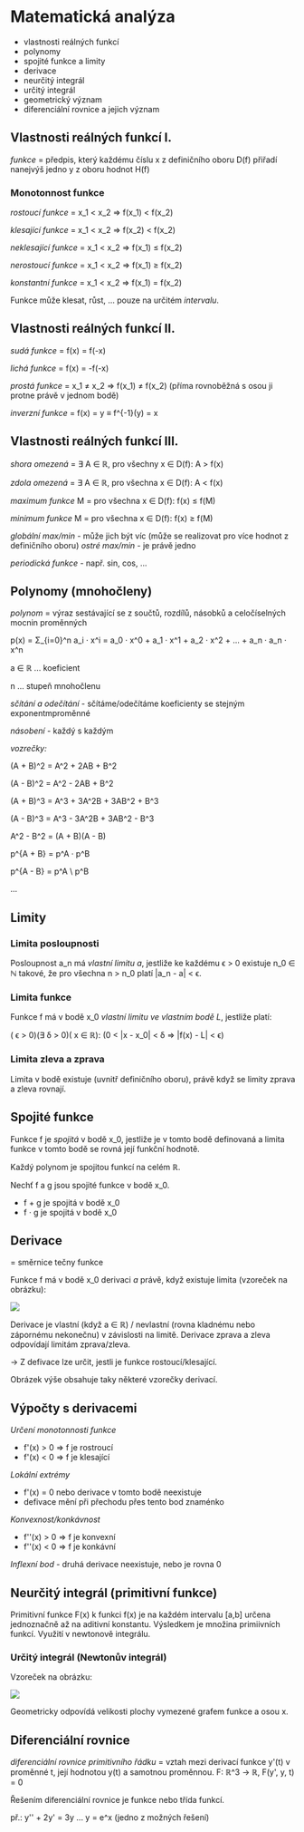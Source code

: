 # Matematická analýza
- vlastnosti reálných funkcí
- polynomy
- spojité funkce a limity
- derivace
- neurčitý integrál
- určitý integrál
- geometrický význam
- diferenciální rovnice a jejich význam

## Vlastnosti reálných funkcí I.

_funkce_ = předpis, který každému číslu x z definičního oboru D(f) přiřadí nanejvýš jedno y z oboru hodnot H(f)

### Monotonnost funkce
_rostoucí funkce_ = x_1 < x_2 ⇒ f(x_1) < f(x_2)

_klesající funkce_ = x_1 < x_2 ⇒ f(x_2) < f(x_2)

_neklesající funkce_ = x_1 < x_2 ⇒ f(x_1) ≤ f(x_2)

_nerostoucí funkce_ = x_1 < x_2 ⇒ f(x_1) ≥ f(x_2)

_konstantní funkce_ = x_1 < x_2 ⇒ f(x_1) = f(x_2)

Funkce může klesat, růst, ... pouze na určitém _intervalu_.

## Vlastnosti reálných funkcí II.
_sudá funkce_ = f(x) = f(-x)

_lichá funkce_ = f(x) = -f(-x)

_prostá funkce_ = x_1 ≠ x_2 ⇒ f(x_1) ≠ f(x_2) (příma rovnoběžná s osou ji protne právě v jednom bodě)

_inverzní funkce_ = f(x) = y ≡ f^{-1}(y) = x

## Vlastnosti reálných funkcí III.

_shora omezená_ = ∃ A ∈ ℝ, pro všechny x ∈ D(f): A > f(x)

_zdola omezená_ = ∃ A ∈ ℝ, pro všechna x ∈ D(f): A < f(x)

_maximum funkce_ M = pro všechna x ∈ D(f): f(x) ≤ f(M)

_minimum funkce_ M = pro všechna x ∈ D(f): f(x) ≥ f(M)

_globální max/min_ - může jich být víc (může se realizovat pro více hodnot z definičního oboru)
_ostré max/min_ - je právě jedno

_periodická funkce_ - např. sin, cos, ...

## Polynomy (mnohočleny)
_polynom_ = výraz sestávající se z součtů, rozdílů, násobků a celočíselných mocnin proměnných

p(x) = Σ_{i=0}^n a_i · x^i = a_0 · x^0 + a_1 · x^1 + a_2 · x^2 + ... + a_n · a_n · x^n

a ∈ ℝ ... koeficient

n ... stupeň mnohočlenu

_sčítání a odečítání_ - sčítáme/odečítáme koeficienty se stejným exponentmproměnné

_násobení_ - každý s každým

_vozrečky:_

(A + B)^2 = A^2 + 2AB + B^2

(A - B)^2 = A^2 - 2AB + B^2

(A + B)^3 = A^3 + 3A^2B + 3AB^2 + B^3

(A - B)^3 = A^3 - 3A^2B + 3AB^2 - B^3

A^2 - B^2 = (A + B)(A - B)

p^{A + B} = p^A · p^B

p^{A - B} = p^A \ p^B

...

## Limity

### Limita posloupnosti
Posloupnost a_n má _vlastní limitu a_, jestliže ke každému ϵ > 0 existuje n_0 ∈ ℕ takové, že pro všechna n > n_0 platí |a_n - a| < ϵ.

### Limita funkce
Funkce f má v bodě x_0 _vlastní limitu ve vlastním bodě L_, jestliže platí:

( ϵ > 0)(∃ δ > 0)( x ∈ ℝ): (0 < |x - x_0| < δ ⇒ |f(x) - L| < ϵ)

### Limita zleva a zprava
Limita v bodě existuje (uvnitř definičního oboru), právě když se limity zprava a zleva rovnají.

## Spojité funkce
Funkce f je _spojitá_ v bodě x_0, jestliže je v tomto bodě definovaná a limita funkce v tomto bodě se rovná její funkční hodnotě.

Každý polynom je spojitou funkcí na celém ℝ.

Nechť f a g jsou spojité funkce v bodě x_0.

- f + g je spojitá v bodě x_0
- f · g je spojitá v bodě x_0

## Derivace
= směrnice tečny funkce

Funkce f má v bodě x_0 derivaci _a_ právě, když existuje limita (vzoreček na obrázku):

![](08/IMG_4646.JPG)

Derivace je vlastní (když a ∈ ℝ) / nevlastní (rovna kladnému nebo zápornému nekonečnu) v závislosti na limitě. Derivace zprava a zleva odpovídají limitám zprava/zleva.

-> Z defivace lze určit, jestli je funkce rostoucí/klesající.

Obrázek výše obsahuje taky některé vzorečky derivací.

## Výpočty s derivacemi

_Určení monotonnosti funkce_

- f'(x) > 0 ⇒ f je rostroucí
- f'(x) < 0 ⇒ f je klesající

_Lokální extrémy_

- f'(x) = 0 nebo derivace v tomto bodě neexistuje
- defivace mění při přechodu přes tento bod znaménko

_Konvexnost/konkávnost_

- f''(x) > 0 ⇒ f je konvexní
- f''(x) < 0 ⇒ f je konkávní

_Inflexní bod_ - druhá derivace neexistuje, nebo je rovna 0

## Neurčitý integrál (primitivní funkce)

Primitivní funkce F(x) k funkci f(x) je na každém intervalu [a,b] určena jednoznačně až na aditivní konstantu. Výsledkem je množina primiivních funkcí. Využití v newtonově integrálu.

### Určitý integrál (Newtonův integrál)

Vzoreček na obrázku:

![](08/IMG_4648.JPG)

Geometricky odpovídá velikosti plochy vymezené grafem funkce a osou x.

## Diferenciální rovnice
_diferenciální rovnice primitivního řádku_ = vztah mezi derivací funkce y'(t) v proměnné t, její hodnotou y(t) a samotnou proměnnou. F: ℝ^3 -> ℝ, F(y', y, t) = 0

Řešením diferenciální rovnice je funkce nebo třída funkcí.

př.: y'' + 2y' = 3y ... y = e^x (jedno z možných řešení)
